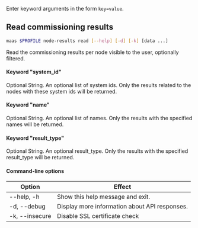 Enter keyword arguments in the form `key=value`.

## Read commissioning results

```bash
maas $PROFILE node-results read [--help] [-d] [-k] [data ...] 
```

Read the commissioning results per node visible to the user, optionally filtered.

#### Keyword "system_id"
Optional String. An optional list of system ids. Only the results related to the nodes with these system ids will be returned.

#### Keyword "name"
Optional String. An optional list of names. Only the results with the specified names will be returned.

#### Keyword "result_type"
Optional String. An optional result_type. Only the results with the specified result_type will be returned.

#### Command-line options
| Option | Effect |
|-----|-----|
| --help, -h | Show this help message and exit. |
| -d, --debug | Display more information about API responses. |
| -k, --insecure | Disable SSL certificate check |

